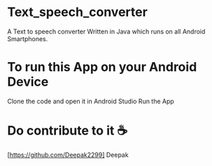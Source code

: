 # Text_speech_converter
A Text to speech converter Written in Java  which runs on all Android Smartphones.
# To run this App on your Android Device
Clone the code and open it in Android Studio
Run the App
# Do contribute to it ☕
[https://github.com/Deepak2299] Deepak

